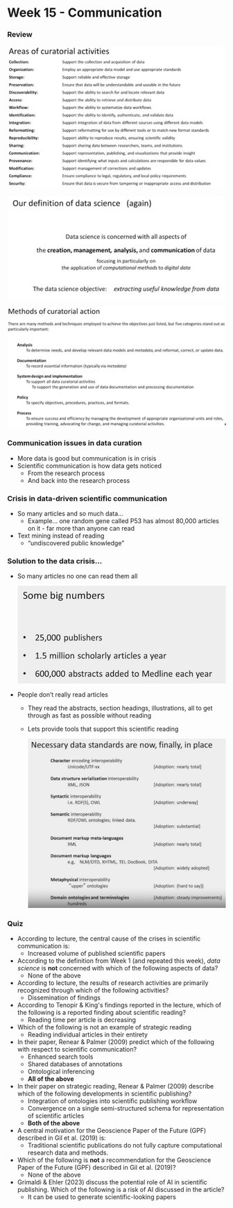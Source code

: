 # Week 15 - Communication

### Review

![Untitled](Week%2015%20-%20Communication%20db6fc1c6c7fe4210859aead2fb8e00d3/Untitled.png)

![Untitled](Week%2015%20-%20Communication%20db6fc1c6c7fe4210859aead2fb8e00d3/Untitled%201.png)

![Untitled](Week%2015%20-%20Communication%20db6fc1c6c7fe4210859aead2fb8e00d3/Untitled%202.png)

### Communication issues in data curation

- More data is good but communication is in crisis
- Scientific communication is how data gets noticed
    - From the research process
    - And back into the research process

### Crisis in data-driven scientific communication

- So many articles and so much data…
    - Example… one random gene called P53 has almost 80,000 articles on it - far more than anyone can read
- Text mining instead of reading
    - “undiscovered public knowledge”

### Solution to the data crisis…

- So many articles no one can read them all
    
    ![Untitled](Week%2015%20-%20Communication%20db6fc1c6c7fe4210859aead2fb8e00d3/Untitled%203.png)
    
- People don’t really read articles
    - They read the abstracts, section headings, illustrations, all to get through as fast as possible without reading
    - Lets provide tools that support this scientific reading
        
        ![Untitled](Week%2015%20-%20Communication%20db6fc1c6c7fe4210859aead2fb8e00d3/Untitled%204.png)
        

### Quiz

- According to lecture, the central cause of the crises in scientific communication is:
    - Increased volume of published scientific papers
- According to the definition from Week 1 (and repeated this week), *data science* is **not** concerned with which of the following aspects of data?
    - None of the above
- According to lecture, the results of research activities are primarily recognized through which of the following activities?
    - Dissemination of findings
- According to Tenopir & King's findings reported in the lecture, which of the following is a reported finding about scientific reading?
    - Reading time per article is decreasing
- Which of the following is not an example of strategic reading
    - Reading individual articles in their entirety
- In their paper, Renear & Palmer (2009) predict which of the following with respect to scientific communication?
    - Enhanced search tools
    - Shared databases of annotations
    - Ontological inferencing
    - **All of the above**
- In their paper on strategic reading, Renear & Palmer (2009) describe which of the following developments in scientific publishing?
    - Integration of ontologies into scientific publishing workflow
    - Convergence on a single semi-structured schema for representation of scientific articles
    - **Both of the above**
- A central motivation for the Geoscience Paper of the Future (GPF) described in Gil et al. (2019) is:
    - Traditional scientific publications do not fully capture computational research data and methods.
- Which of the following is **not** a recommendation for the Geoscience Paper of the Future (GPF) described in Gil et al. (2019)?
    - None of the above
- Grimaldi & Ehler (2023) discuss the potential role of AI in scientific publishing. Which of the following is a risk of AI discussed in the article?
    - It can be used to generate scientific-looking papers